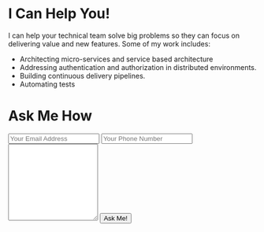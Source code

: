 # I Can Help You!

I can help your technical team solve big problems so they can focus on
delivering value and new features. Some of my work includes:

* Architecting micro-services and service based architecture
* Addressing authentication and authorization in distributed
  environments.
* Building continuous delivery pipelines.
* Automating tests

# Ask Me How

<form id="contact" accept-charset="UTF-8" action="https://fredjean.net/rest/contact" method="POST">
  <input type="email" name="email" placeholder="Your Email Address"/>
  <input type="text" name="phone" placeholder="Your Phone Number" />
  <textarea rows=10 name="message" placeholder="How can I help you?">
  </textarea>
  <button type="submit">Ask Me!</button>
</form>


